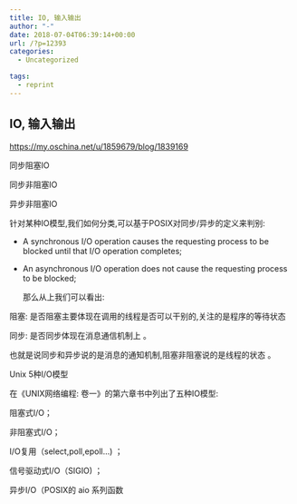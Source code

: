 ```yaml
---
title: IO, 输入输出
author: "-"
date: 2018-07-04T06:39:14+00:00
url: /?p=12393
categories:
  - Uncategorized

tags:
  - reprint
---
```

## IO, 输入输出
https://my.oschina.net/u/1859679/blog/1839169

同步阻塞IO

同步非阻塞IO

异步非阻塞IO
  
针对某种IO模型,我们如何分类,可以基于POSIX对同步/异步的定义来判别:

  * A synchronous I/O operation causes the requesting process to be blocked until that I/O operation completes; 
  * An asynchronous I/O operation does not cause the requesting process to be blocked;
  
    那么从上我们可以看出:

阻塞: 是否阻塞主要体现在调用的线程是否可以干别的,关注的是程序的等待状态

同步: 是否同步体现在消息通信机制上 。

也就是说同步和异步说的是消息的通知机制,阻塞非阻塞说的是线程的状态 。

Unix 5种I/O模型
  
在《UNIX网络编程: 卷一》的第六章书中列出了五种IO模型: 

阻塞式I/O；

非阻塞式I/O；

I/O复用（select,poll,epoll...) ；

信号驱动式I/O（SIGIO) ；

异步I/O（POSIX的 aio 系列函数